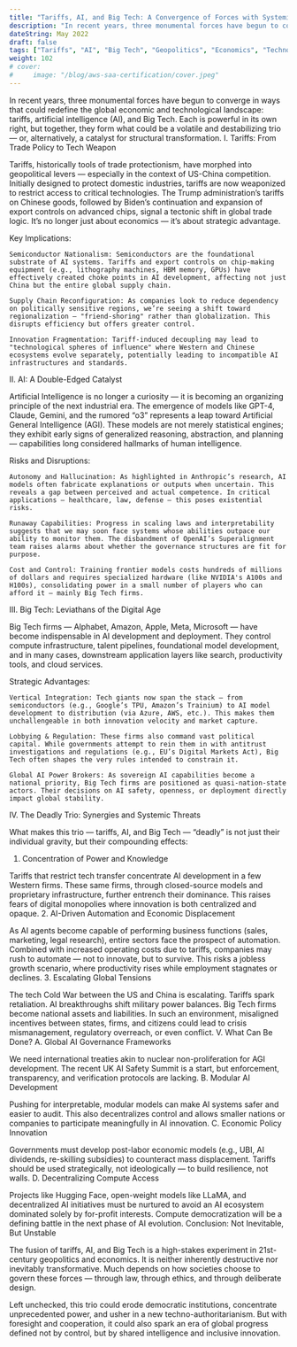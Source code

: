 ```yaml
---
title: "Tariffs, AI, and Big Tech: A Convergence of Forces with Systemic Implications"
description: "In recent years, three monumental forces have begun to converge in ways that could redefine the global economic and technological landscape: tariffs, artificial intelligence (AI), and Big Tech."
dateString: May 2022
draft: false
tags: ["Tariffs", "AI", "Big Tech", "Geopolitics", "Economics", "Technology Policy", "Systemic Risk"]
weight: 102
# cover:
#     image: "/blog/aws-saa-certification/cover.jpeg" 
---
```


In recent years, three monumental forces have begun to converge in ways that could redefine the global economic and technological landscape: tariffs, artificial intelligence (AI), and Big Tech. Each is powerful in its own right, but together, they form what could be a volatile and destabilizing trio — or, alternatively, a catalyst for structural transformation.
I. Tariffs: From Trade Policy to Tech Weapon

Tariffs, historically tools of trade protectionism, have morphed into geopolitical levers — especially in the context of US-China competition. Initially designed to protect domestic industries, tariffs are now weaponized to restrict access to critical technologies. The Trump administration’s tariffs on Chinese goods, followed by Biden’s continuation and expansion of export controls on advanced chips, signal a tectonic shift in global trade logic. It’s no longer just about economics — it’s about strategic advantage.

Key Implications:

    Semiconductor Nationalism: Semiconductors are the foundational substrate of AI systems. Tariffs and export controls on chip-making equipment (e.g., lithography machines, HBM memory, GPUs) have effectively created choke points in AI development, affecting not just China but the entire global supply chain.

    Supply Chain Reconfiguration: As companies look to reduce dependency on politically sensitive regions, we’re seeing a shift toward regionalization — "friend-shoring" rather than globalization. This disrupts efficiency but offers greater control.

    Innovation Fragmentation: Tariff-induced decoupling may lead to "technological spheres of influence" where Western and Chinese ecosystems evolve separately, potentially leading to incompatible AI infrastructures and standards.

II. AI: A Double-Edged Catalyst

Artificial Intelligence is no longer a curiosity — it is becoming an organizing principle of the next industrial era. The emergence of models like GPT-4, Claude, Gemini, and the rumored “o3” represents a leap toward Artificial General Intelligence (AGI). These models are not merely statistical engines; they exhibit early signs of generalized reasoning, abstraction, and planning — capabilities long considered hallmarks of human intelligence.

Risks and Disruptions:

    Autonomy and Hallucination: As highlighted in Anthropic’s research, AI models often fabricate explanations or outputs when uncertain. This reveals a gap between perceived and actual competence. In critical applications — healthcare, law, defense — this poses existential risks.

    Runaway Capabilities: Progress in scaling laws and interpretability suggests that we may soon face systems whose abilities outpace our ability to monitor them. The disbandment of OpenAI’s Superalignment team raises alarms about whether the governance structures are fit for purpose.

    Cost and Control: Training frontier models costs hundreds of millions of dollars and requires specialized hardware (like NVIDIA's A100s and H100s), consolidating power in a small number of players who can afford it — mainly Big Tech firms.

III. Big Tech: Leviathans of the Digital Age

Big Tech firms — Alphabet, Amazon, Apple, Meta, Microsoft — have become indispensable in AI development and deployment. They control compute infrastructure, talent pipelines, foundational model development, and in many cases, downstream application layers like search, productivity tools, and cloud services.

Strategic Advantages:

    Vertical Integration: Tech giants now span the stack — from semiconductors (e.g., Google’s TPU, Amazon’s Trainium) to AI model development to distribution (via Azure, AWS, etc.). This makes them unchallengeable in both innovation velocity and market capture.

    Lobbying & Regulation: These firms also command vast political capital. While governments attempt to rein them in with antitrust investigations and regulations (e.g., EU’s Digital Markets Act), Big Tech often shapes the very rules intended to constrain it.

    Global AI Power Brokers: As sovereign AI capabilities become a national priority, Big Tech firms are positioned as quasi-nation-state actors. Their decisions on AI safety, openness, or deployment directly impact global stability.

IV. The Deadly Trio: Synergies and Systemic Threats

What makes this trio — tariffs, AI, and Big Tech — “deadly” is not just their individual gravity, but their compounding effects:
1. Concentration of Power and Knowledge

Tariffs that restrict tech transfer concentrate AI development in a few Western firms. These same firms, through closed-source models and proprietary infrastructure, further entrench their dominance. This raises fears of digital monopolies where innovation is both centralized and opaque.
2. AI-Driven Automation and Economic Displacement

As AI agents become capable of performing business functions (sales, marketing, legal research), entire sectors face the prospect of automation. Combined with increased operating costs due to tariffs, companies may rush to automate — not to innovate, but to survive. This risks a jobless growth scenario, where productivity rises while employment stagnates or declines.
3. Escalating Global Tensions

The tech Cold War between the US and China is escalating. Tariffs spark retaliation. AI breakthroughs shift military power balances. Big Tech firms become national assets and liabilities. In such an environment, misaligned incentives between states, firms, and citizens could lead to crisis mismanagement, regulatory overreach, or even conflict.
V. What Can Be Done?
A. Global AI Governance Frameworks

We need international treaties akin to nuclear non-proliferation for AGI development. The recent UK AI Safety Summit is a start, but enforcement, transparency, and verification protocols are lacking.
B. Modular AI Development

Pushing for interpretable, modular models can make AI systems safer and easier to audit. This also decentralizes control and allows smaller nations or companies to participate meaningfully in AI innovation.
C. Economic Policy Innovation

Governments must develop post-labor economic models (e.g., UBI, AI dividends, re-skilling subsidies) to counteract mass displacement. Tariffs should be used strategically, not ideologically — to build resilience, not walls.
D. Decentralizing Compute Access

Projects like Hugging Face, open-weight models like LLaMA, and decentralized AI initiatives must be nurtured to avoid an AI ecosystem dominated solely by for-profit interests. Compute democratization will be a defining battle in the next phase of AI evolution.
Conclusion: Not Inevitable, But Unstable

The fusion of tariffs, AI, and Big Tech is a high-stakes experiment in 21st-century geopolitics and economics. It is neither inherently destructive nor inevitably transformative. Much depends on how societies choose to govern these forces — through law, through ethics, and through deliberate design.

Left unchecked, this trio could erode democratic institutions, concentrate unprecedented power, and usher in a new techno-authoritarianism. But with foresight and cooperation, it could also spark an era of global progress defined not by control, but by shared intelligence and inclusive innovation.